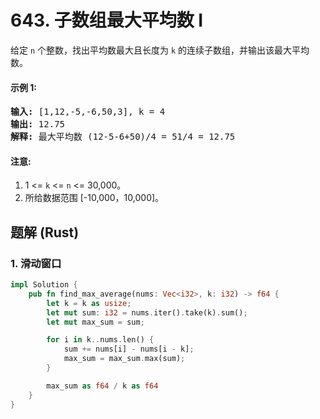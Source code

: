 # 643. 子数组最大平均数 I
给定 ```n``` 个整数，找出平均数最大且长度为 ```k``` 的连续子数组，并输出该最大平均数。

#### 示例 1:
<pre>
<strong>输入:</strong> [1,12,-5,-6,50,3], k = 4
<strong>输出:</strong> 12.75
<strong>解释:</strong> 最大平均数 (12-5-6+50)/4 = 51/4 = 12.75
</pre>

#### 注意:
1. 1 <= ```k``` <= ```n``` <= 30,000。
2. 所给数据范围 [-10,000，10,000]。

## 题解 (Rust)

### 1. 滑动窗口
```Rust
impl Solution {
    pub fn find_max_average(nums: Vec<i32>, k: i32) -> f64 {
        let k = k as usize;
        let mut sum: i32 = nums.iter().take(k).sum();
        let mut max_sum = sum;

        for i in k..nums.len() {
            sum += nums[i] - nums[i - k];
            max_sum = max_sum.max(sum);
        }

        max_sum as f64 / k as f64
    }
}
```
